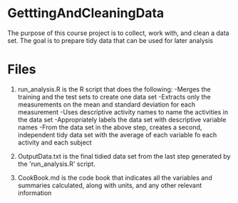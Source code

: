 # GetttingAndCleaningData
The purpose of this course project is to collect, work with, and clean a data set. The goal is to prepare tidy data that can be used for later analysis
# Files
1. run_analysis.R is the R script that does the following:
-Merges the training and the test sets to create one data set
-Extracts only the measurements on the mean and standard deviation for each measurement
-Uses descriptive activity names to name the activities in the data set
-Appropriately labels the data set with descriptive variable names
-From the data set in the above step, creates a second, independent tidy data set with the average of each variable fo each activity and each subject


2. OutputData.txt is the final tidied data set from the last step generated by the 'run_analysis.R' script.

3. CookBook.md is the code book that indicates all the variables and summaries calculated, along with units, and any other relevant information
